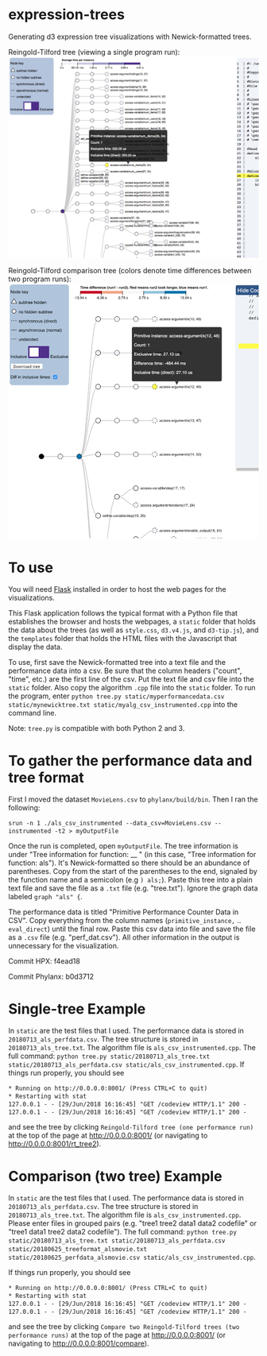 # expression-trees
Generating d3 expression tree visualizations with Newick-formatted trees.

Reingold-Tilford tree (viewing a single program run):
![Image of Reingold Tilford tree where nodes are colored based on a single program run](images/codeview.png)

Reingold-Tilford comparison tree (colors denote time differences between two program runs):
![Image of Reingold Tilford tree where nodes are colored by the time difference in two program runs](images/difference.png)

# To use
You will need [Flask](http://flask.pocoo.org/) installed in order to host the web pages for the visualizations. 

This Flask application follows the typical format with a Python file that establishes the browser and hosts the webpages, a `static` folder that holds the data about the trees (as well as `style.css`, `d3.v4.js`, and `d3-tip.js`), and the `templates` folder that holds the HTML files with the Javascript that display the data. 

To use, first save the Newick-formatted tree into a text file and the performance data into a csv. 
Be sure that the column headers ("count", "time", etc.) are the first line of the csv. Put the text file and csv file into the `static` folder. Also copy the algorithm `.cpp` file into the `static` folder. To run the program, enter `python tree.py static/myperformancedata.csv static/mynewicktree.txt static/myalg_csv_instrumented.cpp` into the command line. 

Note: `tree.py` is compatible with both Python 2 and 3.

# To gather the performance data and tree format
First I moved the dataset `MovieLens.csv` to `phylanx/build/bin`. Then I ran the following:
```
srun -n 1 ./als_csv_instrumented --data_csv=MovieLens.csv --instrumented -t2 > myOutputFile
```

Once the run is completed, open `myOutputFile`. The tree information is under "Tree information for function: __ " (in this case, "Tree information for function: als"). It's Newick-formatted so there should be an abundance of parentheses. Copy from the start of the parentheses to the end, signaled by the function name and a semicolon (e.g `) als;`). 
Paste this tree into a plain text file and save the file as a `.txt` file (e.g. "tree.txt"). 
Ignore the graph data labeled `graph "als" {`.

The performance data is titled "Primitive Performance Counter Data in CSV". Copy everything from the column names (`primitive_instance,` .. `eval_direct`) until the final row. Paste this csv data into file and save the file as a `.csv` file (e.g. "perf_dat.csv"). All other information in the output is unnecessary for the visualization.

Commit HPX: f4ead18

Commit Phylanx: b0d3712


# Single-tree Example
In `static` are the test files that I used. The performance data is stored in `20180713_als_perfdata.csv`. The tree structure is stored in `20180713_als_tree.txt`. The algorithm file is `als_csv_instrumented.cpp`. The full command: `python tree.py static/20180713_als_tree.txt static/20180713_als_perfdata.csv static/als_csv_instrumented.cpp`. If things run properly, you should see 
```
* Running on http://0.0.0.0:8001/ (Press CTRL+C to quit)
* Restarting with stat
127.0.0.1 - - [29/Jun/2018 16:16:45] "GET /codeview HTTP/1.1" 200 -
127.0.0.1 - - [29/Jun/2018 16:16:45] "GET /codeview HTTP/1.1" 200 -
```
and see the tree by clicking `Reingold-Tilford tree (one performance run)` at the top of the page at http://0.0.0.0:8001/ (or navigating to http://0.0.0.0:8001/rt_tree2).

# Comparison (two tree) Example
In `static` are the test files that I used. The performance data is stored in `20180713_als_perfdata.csv`. The tree structure is stored in `20180713_als_tree.txt`. The algorithm file is `als_csv_instrumented.cpp`. 
Please enter files in grouped pairs (e.g. "tree1 tree2 data1 data2 codefile" or "tree1 data1 tree2 data2 codefile"). The full command: 
```python tree.py static/20180713_als_tree.txt static/20180713_als_perfdata.csv static/20180625_treeformat_alsmovie.txt static/20180625_perfdata_alsmovie.csv static/als_csv_instrumented.cpp```.

If things run properly, you should see 
```
* Running on http://0.0.0.0:8001/ (Press CTRL+C to quit)
* Restarting with stat
127.0.0.1 - - [29/Jun/2018 16:16:45] "GET /codeview HTTP/1.1" 200 -
127.0.0.1 - - [29/Jun/2018 16:16:45] "GET /codeview HTTP/1.1" 200 -
```
and see the tree by clicking `Compare two Reingold-Tilford trees (two performance runs)` at the top of the page at http://0.0.0.0:8001/ (or navigating to http://0.0.0.0:8001/compare).




